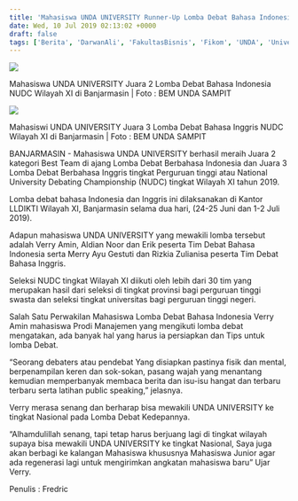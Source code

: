 ```yaml
---
title: 'Mahasiswa UNDA UNIVERSITY Runner-Up Lomba Debat Bahasa Indonesia & Inggris di Banjarmasin'
date: Wed, 10 Jul 2019 02:13:02 +0000
draft: false
tags: ['Berita', 'DarwanAli', 'FakultasBisnis', 'Fikom', 'UNDA', 'University']
---
```


![](https://unda.ac.id/2/wp-content/uploads/2019/07/WhatsApp-Image-2019-07-10-at-08.44.47-1024x614.jpeg)

Mahasiswa UNDA UNIVERSITY Juara 2 Lomba Debat Bahasa Indonesia NUDC Wilayah XI di Banjarmasin | Foto : BEM UNDA SAMPIT

![](https://unda.ac.id/2/wp-content/uploads/2019/07/WhatsApp-Image-2019-07-10-at-08.44.471.jpeg)

Mahasiswi UNDA UNIVERSITY Juara 3 Lomba Debat Bahasa Inggris NUDC Wilayah XI di Banjarmasin | Foto : BEM UNDA SAMPIT

BANJARMASIN - Mahasiswa UNDA UNIVERSITY berhasil meraih Juara 2 kategori Best Team di ajang Lomba Debat Berbahasa Indonesia dan Juara 3 Lomba Debat Berbahasa Inggris tingkat Perguruan tinggi atau National University Debating Championship (NUDC) tingkat Wilayah XI tahun 2019.

Lomba debat bahasa Indonesia dan Inggris ini dilaksanakan di Kantor LLDIKTI Wilayah XI, Banjarmasin selama dua hari, (24-25 Juni dan 1-2 Juli 2019).

Adapun mahasiswa UNDA UNIVERSITY yang mewakili lomba tersebut adalah Verry Amin, Aldian Noor dan Erik peserta Tim Debat Bahasa Indonesia serta Merry Ayu Gestuti dan Rizkia Zulianisa peserta Tim Debat Bahasa Inggris.

Seleksi NUDC tingkat Wilayah XI diikuti oleh lebih dari 30 tim yang merupakan hasil dari seleksi di tingkat provinsi bagi perguruan tinggi swasta dan seleksi tingkat universitas bagi perguruan tinggi negeri.

Salah Satu Perwakilan Mahasiswa Lomba Debat Bahasa Indonesia Verry Amin mahasiswa Prodi Manajemen yang mengikuti lomba debat mengatakan, ada banyak hal yang harus ia persiapkan dan Tips untuk lomba Debat.

“Seorang debaters atau pendebat Yang disiapkan pastinya fisik dan mental, berpenampilan keren dan sok-sokan, pasang wajah yang menantang kemudian memperbanyak membaca berita dan isu-isu hangat dan terbaru terbaru serta latihan public speaking,” jelasnya.

Verry merasa senang dan berharap bisa mewakili UNDA UNIVERSITY ke tingkat Nasional pada Lomba Debat Kedepannya.

“Alhamdulillah senang, tapi tetap harus berjuang lagi di tingkat wilayah supaya bisa mewakili UNDA UNIVERSITY ke tingkat Nasional, Saya juga akan berbagi ke kalangan Mahasiswa khususnya Mahasiswa Junior agar ada regenerasi lagi untuk mengirimkan angkatan mahasiswa baru” Ujar Verry.

Penulis : Fredric